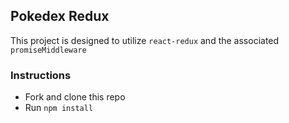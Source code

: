 ## Pokedex Redux

This project is designed to utilize `react-redux` and the associated `promiseMiddleware`

### Instructions

* Fork and clone this repo
* Run `npm install`
